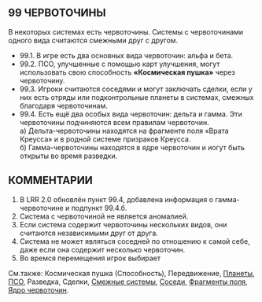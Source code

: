 99 ЧЕРВОТОЧИНЫ
---

В некоторых системах есть червоточины. Системы с червоточинами одного вида считаются смежными друг с другом.
* 99.1. В игре есть два основных вида червоточин: альфа и бета.
* 99.2. ПСО, улучшенные с помощью карт улучшения, могут использовать свою способность **«Космическая пушка»** через червоточину.
* 99.3. Игроки считаются соседями и могут заключать сделки, если у них есть отряды или подконтрольные планеты в системах, смежных благодаря червоточинам.
* 99.4. Есть ещё два особых вида червоточин: дельта и гамма. Эти червоточины подчиняются всем правилам червоточин.  
  а) Дельта-червоточины находятся на фрагменте поля «Врата Креусса» и в родной системе призраков Креусса.  
  б) Гамма-червоточины находятся в ядре червоточин и иогут быть открыты во время разведки.

КОММЕНТАРИИ
---
1) В LRR 2.0 обновлён пункт 99.4, добавлена информация о гамма-червоточине и подпункт 99.4.б.
2) Система с червоточиной не является аномалией.
3) Если система содержит червоточины нескольких видов, они считаются независимыми друг от друга.
4) Система не может являться соседней по отношению к самой себе, даже если она содержит несколько червоточин.
5) Во времся перемещения игрок выбирает 

См.также: Космическая пушка (Способность), Передвижение, [Планеты](planets.md), [ПСО](pds.md), Разведка, Сделки, [Смежные системы](adjacency.md), [Соседи](neighbors.md), [Фрагменты поля](system_tiles.md), [Ядро червоточин](wormhole_nexus.md).
